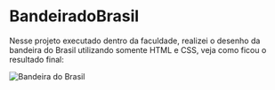# BandeiradoBrasil
Nesse projeto executado dentro da faculdade, realizei o desenho da bandeira do Brasil utilizando somente HTML e CSS, veja como ficou o resultado final:

![Bandeira do Brasil](https://github.com/user-attachments/assets/d39c571f-bc9e-4ab3-831d-2e09a84a7dcf)
